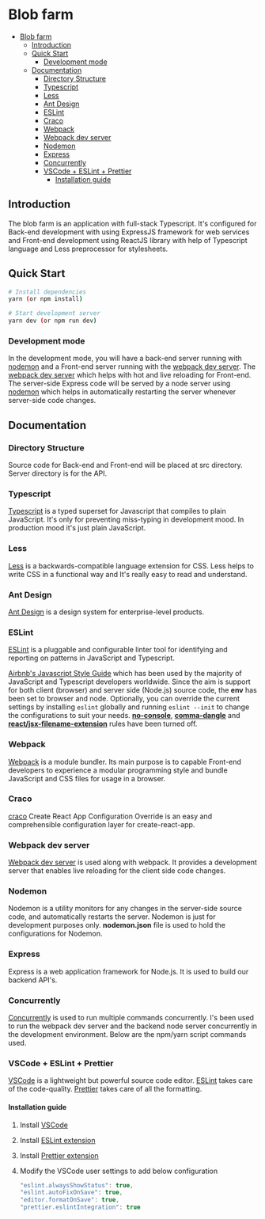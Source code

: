 # Blob farm

- [Blob farm](#Blob-farm)
  - [Introduction](#introduction)
  - [Quick Start](#quick-start)
    - [Development mode](#development-mode)
  - [Documentation](#documentation)
    - [Directory Structure](#directory-structure)
    - [Typescript](#typescript)
    - [Less](#less)
    - [Ant Design](#ant-design)
    - [ESLint](#eslint)
    - [Craco](#craco)
    - [Webpack](#webpack)
    - [Webpack dev server](#webpack-dev-server)
    - [Nodemon](#nodemon)
    - [Express](#express)
    - [Concurrently](#concurrently)
    - [VSCode + ESLint + Prettier](#vscode--eslint--prettier)
      - [Installation guide](#installation-guide)

## Introduction

The blob farm is an application with full-stack Typescript. It's configured for Back-end development with using ExpressJS framework for web services and Front-end development using ReactJS library with help of Typescript language and Less preprocessor for stylesheets.

## Quick Start

```bash
# Install dependencies
yarn (or npm install)

# Start development server
yarn dev (or npm run dev)
```

### Development mode

In the development mode, you will have a back-end server running with [nodemon](https://nodemon.io/) and a Front-end server running with the [webpack dev server](https://webpack.js.org/configuration/dev-server/). The [webpack dev server](https://webpack.js.org/configuration/dev-server/) which helps with hot and live reloading for Front-end. The server-side Express code will be served by a node server using [nodemon](https://nodemon.io/) which helps in automatically restarting the server whenever server-side code changes.

## Documentation

### Directory Structure

Source code for Back-end and Front-end will be placed at src directory. Server directory is for the API.

### Typescript

[Typescript](https://www.typescriptlang.org) is a typed superset for Javascript that compiles to plain JavaScript. It's only for preventing miss-typing in development mood. In production mood it's just plain JavaScript.

### Less

[Less](http://lesscss.org/) is a backwards-compatible language extension for CSS. Less helps to write CSS in a functional way and It's really easy to read and understand.

### Ant Design

[Ant Design](https://ant.design/) is a design system for enterprise-level products.

### ESLint

[ESLint](https://eslint.org/) is a pluggable and configurable linter tool for identifying and reporting on patterns in JavaScript and Typescript.

[Airbnb's Javascript Style Guide](https://github.com/airbnb/javascript) which has been used by the majority of JavaScript and Typescript developers worldwide. Since the aim is support for both client (browser) and server side (Node.js) source code, the **env** has been set to browser and node.
Optionally, you can override the current settings by installing `eslint` globally and running `eslint --init` to change the configurations to suit your needs. [**no-console**](https://eslint.org/docs/rules/no-console), [**comma-dangle**](https://eslint.org/docs/rules/comma-dangle) and [**react/jsx-filename-extension**](https://github.com/yannickcr/eslint-plugin-react/blob/master/docs/rules/jsx-filename-extension.md) rules have been turned off.

### Webpack

[Webpack](https://webpack.js.org/) is a module bundler. Its main purpose is to capable Front-end developers to experience a modular programming style and bundle JavaScript and CSS files for usage in a browser.

### Craco

[craco](https://github.com/gsoft-inc/craco) Create React App Configuration Override is an easy and comprehensible configuration layer for create-react-app.

### Webpack dev server

[Webpack dev server](https://webpack.js.org/configuration/dev-server/) is used along with webpack. It provides a development server that enables live reloading for the client side code changes.

### Nodemon

Nodemon is a utility monitors for any changes in the server-side source code, and automatically restarts the server. Nodemon is just for development purposes only.
**nodemon.json** file is used to hold the configurations for Nodemon.

### Express

Express is a web application framework for Node.js. It is used to build our backend API's.

### Concurrently

[Concurrently](https://github.com/kimmobrunfeldt/concurrently) is used to run multiple commands concurrently. I's been used to run the webpack dev server and the backend node server concurrently in the development environment. Below are the npm/yarn script commands used.

### VSCode + ESLint + Prettier

[VSCode](https://code.visualstudio.com/) is a lightweight but powerful source code editor. [ESLint](https://eslint.org/) takes care of the code-quality. [Prettier](https://prettier.io/) takes care of all the formatting.

#### Installation guide

1.  Install [VSCode](https://code.visualstudio.com/)
2.  Install [ESLint extension](https://marketplace.visualstudio.com/items?itemName=dbaeumer.vscode-eslint)
3.  Install [Prettier extension](https://marketplace.visualstudio.com/items?itemName=esbenp.prettier-vscode)
4.  Modify the VSCode user settings to add below configuration

    ```javascript
    "eslint.alwaysShowStatus": true,
    "eslint.autoFixOnSave": true,
    "editor.formatOnSave": true,
    "prettier.eslintIntegration": true
    ```

